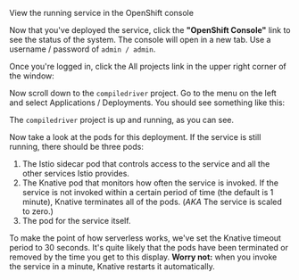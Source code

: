 View the running service in the OpenShift console

Now that you've deployed the service, click the **"OpenShift Console"** link to see the status of the system. 
The console will open in a new tab. Use a username / password of `admin / admin`. 

Once you're logged in, click the All projects link in the upper right corner of the window: 

Now scroll down to the `compiledriver` project. Go to the menu on the left and select Applications / Deployments. You should see
something like this: 

The `compiledriver` project is up and running, as you can see. 

Now take a look at the pods for this deployment. If the service is still running, there should be three pods: 

1. The Istio sidecar pod that controls access to the service and all the other services Istio provides.
1. The Knative pod that monitors how often the service is invoked. If the service is not invoked within a certain period of time 
(the default is 1 minute), Knative terminates all of the pods. (*AKA* The service is scaled to zero.)
1. The pod for the service itself. 

To make the point of how serverless works, we've set the Knative timeout period to 30 seconds. It's quite likely that the pods 
have been terminated or removed by the time you get to this display. **Worry not:** when you invoke the service in a minute, 
Knative restarts it automatically. 
